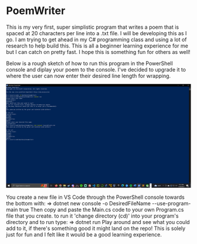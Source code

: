 # PoemWriter
This is my very first, super simplistic program that writes a poem that is spaced at 20 characters per line into a .txt file.
I will be developing this as I go. I am trying to get ahead in my C# programming class and using a lot of research to help build this.
This is all a beginner learning experience for me but I can catch on pretty fast.
I hope this is something fun for others as well!

Below is a rough sketch of how to run this program in the PowerShell console and diplay your poem to the console. 
I've decided to upgrade it to where the user can now enter their desired line length for wrapping.

![](Update_01_30_2023.png)

You create a new file in VS Code through the PowerShell console towards the bottom with:
=> dotnet new console -o DesiredFileName --use-program-main true
Then copy and paste the Main.cs code to your own Program.cs file that you create.
to run it 'change directory (cd)' into your program's directory and to run type:
=> dotnet run 
Play around and see what you could add to it, if there's something good it might land on the repo!
This is solely just for fun and I felt like it would be a good learning experience. 

